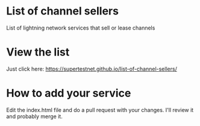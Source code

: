 # List of channel sellers
List of lightning network services that sell or lease channels

# View the list
Just click here: https://supertestnet.github.io/list-of-channel-sellers/

# How to add your service
Edit the index.html file and do a pull request with your changes. I'll review it and probably merge it.
